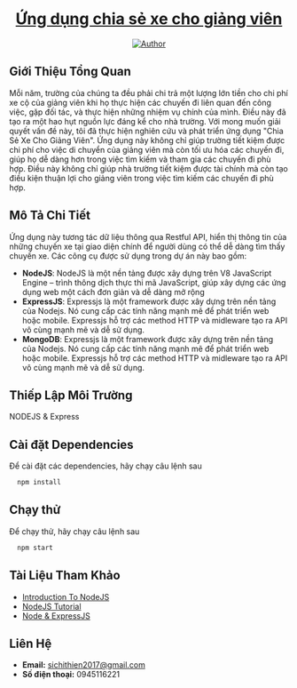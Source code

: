 <h1 align="center"><a href="https://github.com/SichithienDa21tta/csn-da21tta-sichithien-chiasexe-nodejs">Ứng dụng chia sẻ xe cho giảng viên</a></h1>
<p align="center">
    <a href="https://github.com/SichithienDa21tta"><img src="https://img.shields.io/badge/Author-SiChiThien-blue
" alt="Author"></a>

## Giới Thiệu Tổng Quan
Mỗi năm, trường của chúng ta đều phải chi trả một lượng lớn tiền cho chi phí xe cộ của giảng viên khi họ thực hiện các chuyến đi liên quan đến công việc, gặp đối tác, và thực hiện những nhiệm vụ chính của mình. Điều này đã tạo ra một hao hụt nguồn lực đáng kể cho nhà trường. Với mong muốn giải quyết vấn đề này, tôi đã thực hiện nghiên cứu và phát triển ứng dụng "Chia Sẻ Xe Cho Giảng Viên". Ứng dụng này không chỉ giúp trường tiết kiệm được chi phí cho việc di chuyển của giảng viên mà còn tối ưu hóa các chuyến đi, giúp họ dễ dàng hơn trong việc tìm kiếm và tham gia các chuyến đi phù hợp. Điều này không chỉ giúp nhà trường tiết kiệm được tài chính mà còn tạo điều kiện thuận lợi cho giảng viên trong việc tìm kiếm các chuyến đi phù hợp.
## Mô Tả Chi Tiết
Ứng dụng này tương tác dữ liệu thông qua Restful API, hiển thị thông tin của những chuyến xe tại giao diện chính để người dùng có thể dễ dàng tìm thấy chuyến xe.
Các công cụ được sử dụng trong dự án này bao gồm:  
- **NodeJS**: NodeJS là một nền tảng được xây dựng trên V8 JavaScript Engine – trình thông dịch thực thi mã JavaScript, giúp xây dựng các ứng dụng web một cách đơn giản và dễ dàng mở rộng
- **ExpressJS**: Expressjs là một framework được xây dựng trên nền tảng của Nodejs. Nó cung cấp các tính năng mạnh mẽ để phát triển web hoặc mobile. Expressjs hỗ trợ các method HTTP và midleware tạo ra API vô cùng mạnh mẽ và dễ sử dụng.
- **MongoDB**: Expressjs là một framework được xây dựng trên nền tảng của Nodejs. Nó cung cấp các tính năng mạnh mẽ để phát triển web hoặc mobile. Expressjs hỗ trợ các method HTTP và midleware tạo ra API vô cùng mạnh mẽ và dễ sử dụng.


## Thiếp Lập Môi Trường

NODEJS & Express

## Cài đặt Dependencies

Để cài đặt các dependencies, hãy chạy câu lệnh sau

```bash
  npm install
```
## Chạy thử

Để chạy thử, hãy chạy câu lệnh sau

```bash
  npm start
```
## Tài Liệu Tham Khảo
- [Introduction To NodeJS](https://nodejs.org/en/learn/getting-started/introduction-to-nodejs)
- [NodeJS Tutorial](https://www.w3schools.com/nodejs/)
- [Node & ExpressJS](https://fullstack.edu.vn/courses/nodejs)
## Liên Hệ
- **Email:** sichithien2017@gmail.com
- **Số điện thoại:** 0945116221
